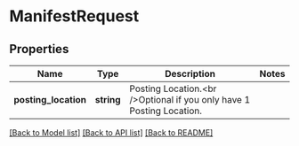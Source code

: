 # ManifestRequest

## Properties
Name | Type | Description | Notes
------------ | ------------- | ------------- | -------------
**posting_location** | **string** | Posting Location.&lt;br /&gt;Optional if you only have 1 Posting Location. | 

[[Back to Model list]](../README.md#documentation-for-models) [[Back to API list]](../README.md#documentation-for-api-endpoints) [[Back to README]](../README.md)


